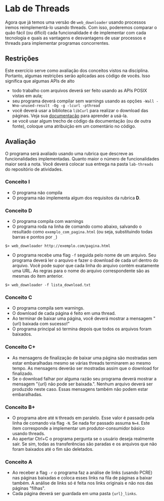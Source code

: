 # Lab de Threads

Agora que já temos uma versão de `web_downloader` usando processos iremos reimplementá-lo usando threads. Com isso, poderemos comparar o quão fácil (ou difícil) cada funcionalidade é de implementar com cada tecnologia e quais as vantagens e desvantagens de usar processos e threads para implementar programas concorrentes.

## Restrições

Este exercício serve como avaliação dos conceitos vistos na disciplina. Portanto, algumas restrições serão aplicadas aos código de vocês. Isso significa que algumas APIs de alto

- todo trabalho com arquivos deverá ser feito usando as APIs POSIX vistas em aula;
- seu programa deverá compilar sem warnings usando as opções `-Wall -Wno-unused-result -Og -g -lcurl -pthread`
- você deverá usar a biblioteca `libCurl` para realizar o download das páginas. Veja sua [documentação](https://curl.se/libcurl/c/libcurl-easy.html) para aprender a usá-la.
- se você usar algum trecho de código da documentação (ou de outra fonte), coloque uma atribuição em um comentário no código.

## Avaliação

O programa será avaliado usando uma rubrica que descreve as funcionalidades implementadas. Quanto maior o número de funcionalidades maior será a nota. Você deverá colocar sua entrega na pasta `lab-threads` do repositório de atividades.

### Conceito **I**

- O programa não compila
- O programa não implementa algum dos requisitos da rubrica  **D**.

### Conceito **D**

- O programa compila com warnings
- O programa roda na linha de comando como abaixo, salvando o resultado como `exemplo_com_pagina.html` (ou seja, substituindo todas barras e pontos por `_`)

`$> web_downloader http://exemplo.com/pagina.html`

- O programa recebe uma flag `-f` seguida pelo nome de um arquivo. Seu programa deverá ler o arquivo e fazer o download de cada url dentro do arquivo. Você pode supor que cada linha do arquivo contém exatamente uma URL. As regras para o nome do arquivo correspondente são as mesmas do item anterior.

`$> web_downloader -f lista_download.txt`


### Conceito **C**

- O programa compila sem warnings.
- O download de cada página é feito em uma thread.
- Ao terminar de baixar uma página, você deverá mostrar a mensagem "{url} baixada com sucesso!"
- O programa principal só termina depois que todos os arquivos foram baixados.

### **Conceito C+**

- As mensagens de finalização de baixar uma página são mostradas sem estar embaralhadas mesmo se várias threads terminarem ao mesmo tempo. As mensagens deverão ser mostradas assim que o download for finalizado.
- Se o download falhar por alguma razão seu programa deverá mostrar a mensagem "{url} não pode ser baixada.". Nenhum arquivo deverá ser produzido neste caso. Essas mensagens também não podem estar embaralhadas.

### Conceito **B+**

- O programa abre até `N` threads em paralelo. Esse valor é passado pela linha de comando via flag `-N`. Se nada for passado assuma `N=4`. Este item corresponde a implementar um produtor-consumidor básico usando threads.
- Ao apertar Ctrl+C o programa pergunta se o usuário deseja realmente sair. Se sim, todas as transferências são paradas e os arquivos que não foram baixados até o fim são deletados.

### Conceito **A**

- Ao receber a flag `-r` o programa faz a análise de links (usando PCRE) nas páginas baixadas e coloca esses links na fila de páginas a baixar também. A análise de links só é feita nos links originais e não nos das páginas "filhas".
- Cada página deverá ser guardada em uma pasta `{url}_links`.
